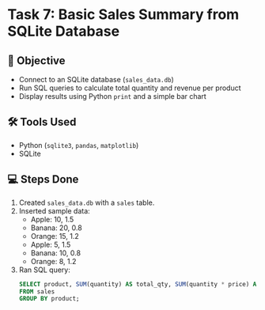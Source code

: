 # Task 7: Basic Sales Summary from SQLite Database

## 📌 Objective
- Connect to an SQLite database (`sales_data.db`)
- Run SQL queries to calculate total quantity and revenue per product
- Display results using Python `print` and a simple bar chart

## 🛠 Tools Used
- Python (`sqlite3`, `pandas`, `matplotlib`)
- SQLite

## 💻 Steps Done
1. Created `sales_data.db` with a `sales` table.
2. Inserted sample data:
   - Apple: 10, 1.5
   - Banana: 20, 0.8
   - Orange: 15, 1.2
   - Apple: 5, 1.5
   - Banana: 10, 0.8
   - Orange: 8, 1.2
3. Ran SQL query:
   ```sql
   SELECT product, SUM(quantity) AS total_qty, SUM(quantity * price) AS revenue
   FROM sales
   GROUP BY product;
